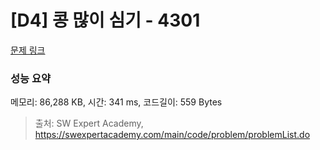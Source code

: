 # [D4] 콩 많이 심기 - 4301 

[문제 링크](https://swexpertacademy.com/main/code/problem/problemDetail.do?contestProbId=AWLv-yZah48DFAVV) 

### 성능 요약

메모리: 86,288 KB, 시간: 341 ms, 코드길이: 559 Bytes



> 출처: SW Expert Academy, https://swexpertacademy.com/main/code/problem/problemList.do